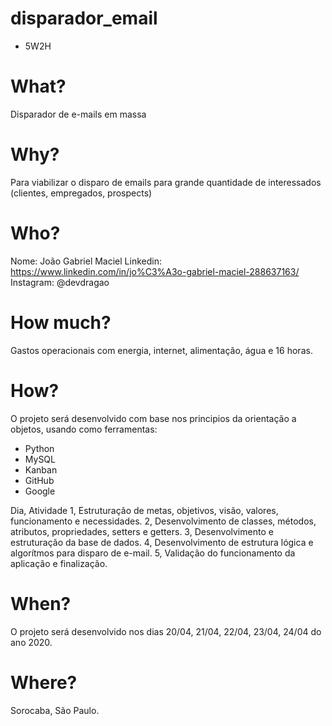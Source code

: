 # disparador_email
- 5W2H

# What?
Disparador de e-mails em massa

# Why?
Para viabilizar o disparo de emails para grande quantidade de interessados (clientes, empregados, prospects)

# Who?
Nome: João Gabriel Maciel
Linkedin: https://www.linkedin.com/in/jo%C3%A3o-gabriel-maciel-288637163/
Instagram: @devdragao

# How much?
Gastos operacionais com energia, internet, alimentação, água e 16 horas.

# How?
O projeto será desenvolvido com base nos principios da orientação a objetos, usando como ferramentas:
- Python
- MySQL
- Kanban
- GitHub
- Google

Dia, Atividade
1, Estruturação de metas, objetivos, visão, valores, funcionamento e necessidades.
2, Desenvolvimento de classes, métodos, atributos, propriedades, setters e getters.
3, Desenvolvimento e estruturação da base de dados.
4, Desenvolvimento de estrutura lógica e algorítmos para disparo de e-mail.
5, Validação do funcionamento da aplicação e finalização.

# When?
O projeto será desenvolvido nos dias 20/04, 21/04, 22/04, 23/04, 24/04 do ano 2020.

# Where?
Sorocaba, São Paulo.
